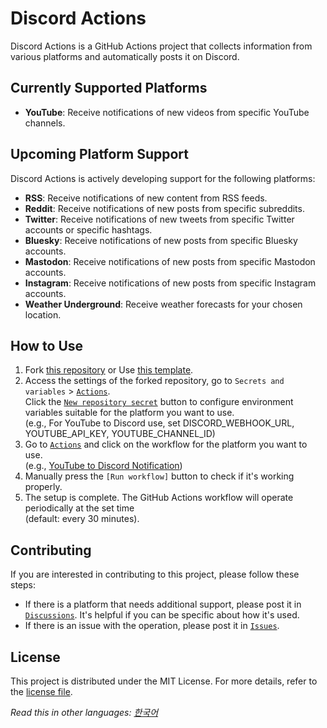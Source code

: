 # Discord Actions

Discord Actions is a GitHub Actions project that collects information from various platforms and automatically posts it on Discord.

## Currently Supported Platforms

- **YouTube**: Receive notifications of new videos from specific YouTube channels.

## Upcoming Platform Support

Discord Actions is actively developing support for the following platforms:

- **RSS**: Receive notifications of new content from RSS feeds.
- **Reddit**: Receive notifications of new posts from specific subreddits.
- **Twitter**: Receive notifications of new tweets from specific Twitter accounts or specific hashtags.
- **Bluesky**: Receive notifications of new posts from specific Bluesky accounts.
- **Mastodon**: Receive notifications of new posts from specific Mastodon accounts.
- **Instagram**: Receive notifications of new posts from specific Instagram accounts.
- **Weather Underground**: Receive weather forecasts for your chosen location.

## How to Use

1. Fork [this repository](https://github.com/LYNGMN/DiscordActions/fork) or Use [this template](https://github.com/new?template_name=DiscordActions&template_owner=LYNGMN).
2. Access the settings of the forked repository, go to `Secrets and variables` > [`Actions`](https://github.com/LYNGMN/DiscordActions/settings/secrets/actions).  
Click the [`New repository secret`](https://github.com/LYNGMN/DiscordActions/settings/secrets/actions/new) button to configure environment variables suitable for the platform you want to use.  
   (e.g., For YouTube to Discord use, set DISCORD_WEBHOOK_URL, YOUTUBE_API_KEY, YOUTUBE_CHANNEL_ID)
4. Go to [`Actions`](https://github.com/LYNGMN/DiscordActions/actions) and click on the workflow for the platform you want to use.  
   (e.g., [YouTube to Discord Notification](https://github.com/LYNGMN/DiscordActions/actions/workflows/youtube_to_discord.yml))  
6. Manually press the `[Run workflow]` button to check if it's working properly.
7. The setup is complete. The GitHub Actions workflow will operate periodically at the set time  
   (default: every 30 minutes).

## Contributing

If you are interested in contributing to this project, please follow these steps:
- If there is a platform that needs additional support, please post it in [`Discussions`](https://github.com/LYNGMN/DiscordActions/discussions). It's helpful if you can be specific about how it's used.
- If there is an issue with the operation, please post it in [`Issues`](https://github.com/LYNGMN/DiscordActions/issues).

## License

This project is distributed under the MIT License. For more details, refer to the [license file](LICENSE).

*Read this in other languages: [한국어](README_KR.md)*
